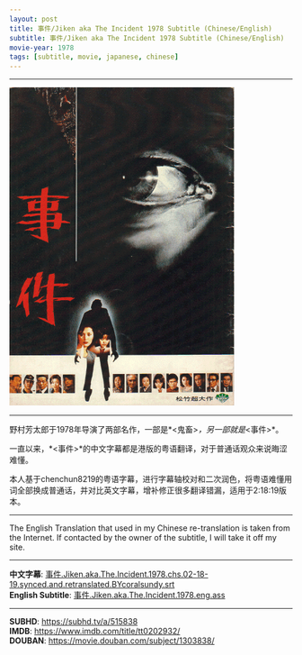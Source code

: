 ```yaml
---
layout: post
title: 事件/Jiken aka The Incident 1978 Subtitle (Chinese/English)
subtitle: 事件/Jiken aka The Incident 1978 Subtitle (Chinese/English)
movie-year: 1978
tags: [subtitle, movie, japanese, chinese]
---
```


------

<img src="../assets/tt0202932.jpg" alt="jiken_1978_cover_art" />

------

野村芳太郎于1978年导演了两部名作，一部是*\<鬼畜\>*，另一部就是*\<事件\>*。

一直以来，*\<事件\>*的中文字幕都是港版的粤语翻译，对于普通话观众来说晦涩难懂。

本人基于chenchun8219的粤语字幕，进行字幕轴校对和二次润色，将粤语难懂用词全部换成普通话，并对比英文字幕，增补修正很多翻译错漏，适用于2:18:19版本。

------

The English Translation that used in my Chinese re-translation is taken from the Internet. If contacted by the owner of the subtitle, I will take it off my site.

------

__中文字幕__: [事件.Jiken.aka.The.Incident.1978.chs.02-18-19.synced.and.retranslated.BYcoralsundy.srt](../subtitles/事件.Jiken.aka.The.Incident.1978.chs.02-18-19.synced.and.retranslated.BYcoralsundy.srt)<br>
__English Subtitle__: [事件.Jiken.aka.The.Incident.1978.eng.ass](../subtitles/事件.Jiken.aka.The.Incident.1978.eng.ass)

------

**SUBHD**: <https://subhd.tv/a/515838><br>
**IMDB**: <https://www.imdb.com/title/tt0202932/><br>
**DOUBAN**: <https://movie.douban.com/subject/1303838/>
